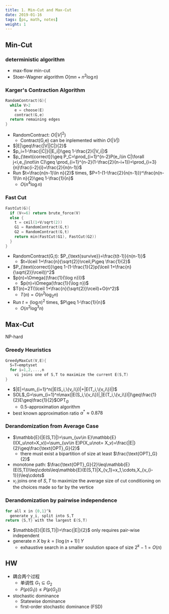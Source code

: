 ```yaml
---
title: 1. Min-Cut and Max-Cut
date: 2019-01-16
tags: [ps, math, notes]
weight: 1
---
```


## Min-Cut

### deterministic algorithm

* max-flow min-cut
* Stoer–Wagner algorithm $O(mn+n^2\log n)$

### Karger's Contraction Algorithm

```C
RandomContract(G){
  while V>2
    e = choose(E)
    contract(G,e)
  return remaining edges
}
```

* RandomContract: $O(|V|^2)$
  * Contract(G,e) can be inplemented within $O(|V|)$
* $|E|\geq\frac{|V||C|}{2}$
* $p_i=1-\frac{|C|}{|E_i|}\geq 1-\frac{2}{|V_i|}$
* $p_{\text{correct}}\geq P_C=\prod_{i=1}^{n-2}P(e_i\in C|\forall j<i,e_j\not\in C)\geq \prod_{i=1}^{n-2}(1-\frac{2}{n-i+1})=\prod_{i=3}{n}\frac{i-2}{i}=\frac{2}{n(n-1)}$
* Run $t=\frac{n(n-1)\ln n}{2}$ times, $P=1-(1-\frac{2}{n(n-1)})^\frac{n(n-1)\ln n}{2}\geq 1-\frac{1}{n}$
  * $O(n^4\log n)$

### Fast Cut

```C
FastCut(G){
  if (V<=6) return brute_force(V)
  else {
    t = ceil(1+V/sqrt(2))
    G1 = RandomContract(G,t)
    G2 = RandomContract(G,t)
    return min(FastCut(G1), FastCut(G2))
  }
}
```

* RandomContract(G,t): $P_{\text{survive}}=\frac{t(t-1)}{n(n-1)}$
  * $t=\lceil 1+\frac{n}{\sqrt{2}}\rceil,P\geq \frac{1}{2}$
* $P_{\text{correct}}\geq 1-(1-\frac{1}{2}p(\lceil 1+\frac{n}{\sqrt{2}}\rceil))^2$
* $p(n)=\Omega{(\frac{1}{\log n})}$
  * $p(n)=\Omega(\frac{1}{\log n})$
* $T(n)=2T(\lceil 1+\frac{n}{\sqrt{2}}\rceil)+O(n^2)$
  * $T(n)=O(n^2\log_2n)$
* Run $t=(\log n)^2$ times, $P\geq 1-\frac{1}{n}$
  * $O(n^2\log^3 n)$

## Max-Cut

NP-hard

### Greedy Heuristics

```C
GreedyMaxCut(V,E){
  S=T=emptyset
  for i=1,2,...,n
    vi joins one of S,T to maximize the current E(S,T)
}
```

* $|E|=\sum_{i=1}^n(|E(S_i,\{v_i\})|+|E(T_i,\{v_i\})|)$
* SOL$_G=\sum_{i=1}^n\max(|E(S_i,\{v_i\})|,|E(T_i,\{v_i\})|)\geq\frac{1}{2}E\geq\frac{1}{2}$OPT$_G$
  * 0.5-approximation algorithm
* best known approximation ratio $\alpha^*\approx 0.878$

### Derandomization from Average Case

* $\mathbb{E}(|E(S,T)|)=\sum_{uv\in E}\mathbb{E}(I(X_u\not=X_v))=\sum_{uv\in E}P(X_u\not= X_v)=\frac{|E|}{2}\geq\frac{\text{OPT}_G}{2}$
  * there must exist a bipartition of size at least $\frac{\text{OPT}_G}{2}$
* monotone path: $\frac{\text{OPT}_G}{2}\leq\mathbb{E}(E(S,T))\leq\cdots\leq\mathbb{E}(E(S,T)|X_{v_1}=x_1,\cdots,X_{v_{i-1}})\leq\cdots$
* $v_{i}$ joins one of $S,T$ to maximize the average size of cut conditioning on the choices made so far by the vertice

### Derandomization by pairwise independence

```C
for all x in {0,1}^k
  generate y_i, split into S,T
return {S,T} with the largest E(S,T)
```

* $\mathbb{E}(|E(S,T)|)=\frac{|E|}{2}$ only requires pair-wise independent
* generate $n$ $X$ by $k=\lceil\log(n+1)\rceil$ $Y$
  * exhaustive search in a smaller soulution space of size $2^k-1=O(n)$ 

## HW


* 耦合两个过程
  * 单调性 $G_1\subseteq G_2$
  * $P(p(G_1))\leq P(p(G_2))$
* stochastic dominance
  * Statewise dominance
  * first-order stochastic dominance (FSD)